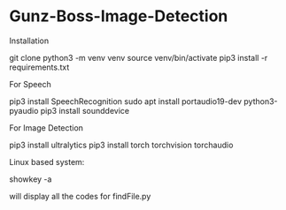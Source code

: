# Gunz-Boss-Image-Detection

Installation

git clone
python3 -m venv venv
source venv/bin/activate
pip3 install -r requirements.txt

For Speech

pip3 install SpeechRecognition
sudo apt install portaudio19-dev python3-pyaudio
pip3 install sounddevice

For Image Detection

pip3 install ultralytics
pip3 install torch torchvision torchaudio

Linux based system:

showkey -a

will display all the codes for findFile.py
